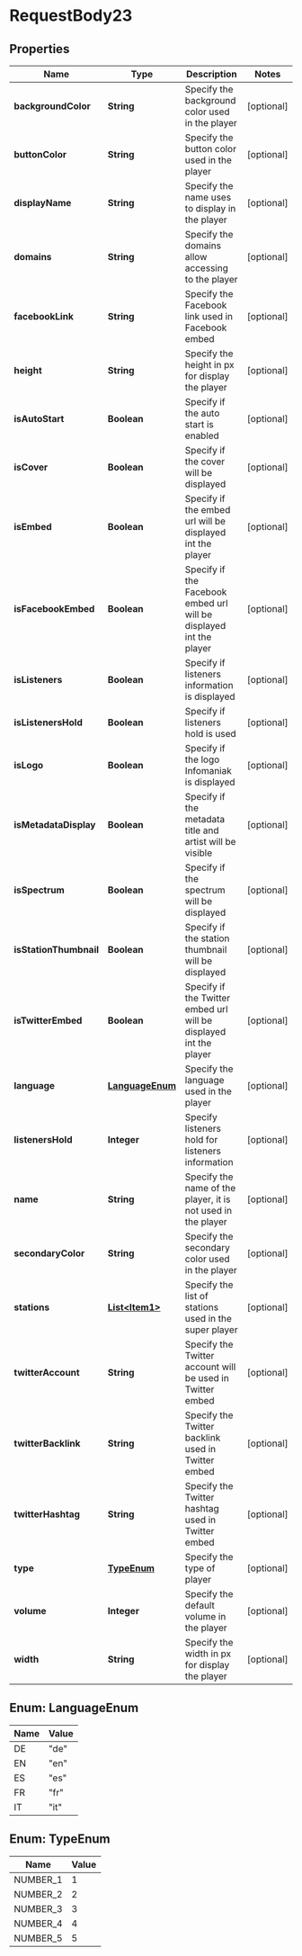

# RequestBody23


## Properties

| Name | Type | Description | Notes |
|------------ | ------------- | ------------- | -------------|
|**backgroundColor** | **String** | Specify the background color used in the player |  [optional] |
|**buttonColor** | **String** | Specify the button color used in the player |  [optional] |
|**displayName** | **String** | Specify the name uses to display in the player |  [optional] |
|**domains** | **String** | Specify the domains allow accessing to the player |  [optional] |
|**facebookLink** | **String** | Specify the Facebook link used in Facebook embed |  [optional] |
|**height** | **String** | Specify the height in px for display the player |  [optional] |
|**isAutoStart** | **Boolean** | Specify if the auto start is enabled |  [optional] |
|**isCover** | **Boolean** | Specify if the cover will be displayed |  [optional] |
|**isEmbed** | **Boolean** | Specify if the embed url will be displayed int the player |  [optional] |
|**isFacebookEmbed** | **Boolean** | Specify if the Facebook embed url will be displayed int the player |  [optional] |
|**isListeners** | **Boolean** | Specify if listeners information is displayed |  [optional] |
|**isListenersHold** | **Boolean** | Specify if listeners hold is used |  [optional] |
|**isLogo** | **Boolean** | Specify if the logo Infomaniak is displayed |  [optional] |
|**isMetadataDisplay** | **Boolean** | Specify if the metadata title and artist will be visible |  [optional] |
|**isSpectrum** | **Boolean** | Specify if the spectrum will be displayed |  [optional] |
|**isStationThumbnail** | **Boolean** | Specify if the station thumbnail will be displayed |  [optional] |
|**isTwitterEmbed** | **Boolean** | Specify if the Twitter embed url will be displayed int the player |  [optional] |
|**language** | [**LanguageEnum**](#LanguageEnum) | Specify the language used in the player |  [optional] |
|**listenersHold** | **Integer** | Specify listeners hold for listeners information |  [optional] |
|**name** | **String** | Specify the name of the player, it is not used in the player |  [optional] |
|**secondaryColor** | **String** | Specify the secondary color used in the player |  [optional] |
|**stations** | [**List&lt;Item1&gt;**](Item1.md) | Specify the list of stations used in the super player |  [optional] |
|**twitterAccount** | **String** | Specify the Twitter account will be used in Twitter embed |  [optional] |
|**twitterBacklink** | **String** | Specify the Twitter backlink used in Twitter embed |  [optional] |
|**twitterHashtag** | **String** | Specify the Twitter hashtag used in Twitter embed |  [optional] |
|**type** | [**TypeEnum**](#TypeEnum) | Specify the type of player |  [optional] |
|**volume** | **Integer** | Specify the default volume in the player |  [optional] |
|**width** | **String** | Specify the width in px for display the player |  [optional] |



## Enum: LanguageEnum

| Name | Value |
|---- | -----|
| DE | &quot;de&quot; |
| EN | &quot;en&quot; |
| ES | &quot;es&quot; |
| FR | &quot;fr&quot; |
| IT | &quot;it&quot; |



## Enum: TypeEnum

| Name | Value |
|---- | -----|
| NUMBER_1 | 1 |
| NUMBER_2 | 2 |
| NUMBER_3 | 3 |
| NUMBER_4 | 4 |
| NUMBER_5 | 5 |



